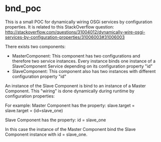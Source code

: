 # bnd_poc
This is a small POC for dynamically wiring OSGi services by configuration properties.
It is related to this StackOverflow question:
http://stackoverflow.com/questions/31004012/dynamically-wire-osgi-services-by-configuration-properties/31006003#31006003

There exists two components:
* MasterComponent: This component has two configurations and therefore two service instances. Every instance binds one instance of a SlaveComponent Service depending on its configuration property "id"
* SlaveComponent: This component also has two instances with different configuration property "id"

An instance of the Slave Component is bind to an instance of a Master Component. This "wiring" is done dynamically during runtime by configuration properties:

For example:
Master Component has the property:
slave.target = slave.target = (id=slave_one)

Slave Component has the property:
id = slave_one

In this case the instance of the Master Component bind the Slave Component instance with id = slave_one.
